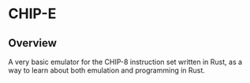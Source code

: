 # CHIP-E
## Overview
A very basic emulator for the CHIP-8 instruction set written in Rust, as a way to learn about both emulation and programming in Rust.